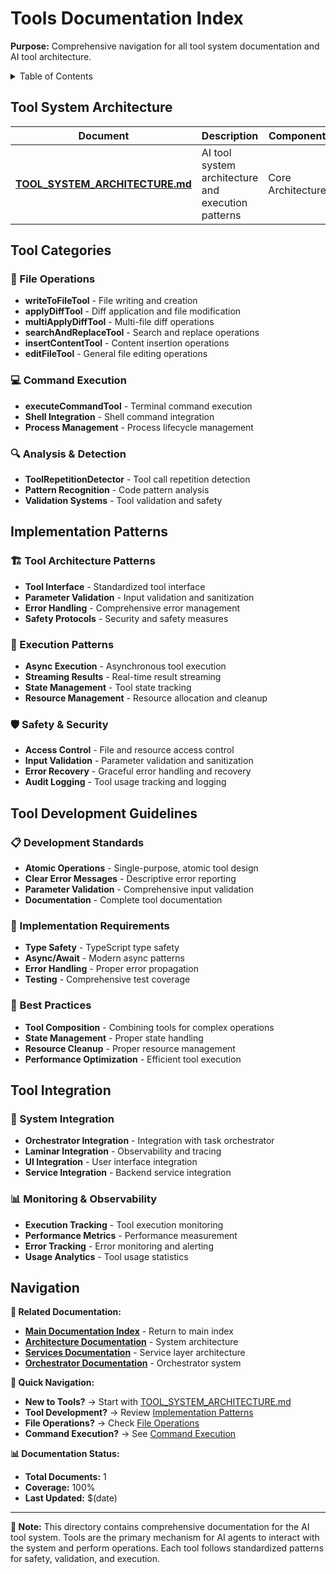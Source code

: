 # Tools Documentation Index

**Purpose:** Comprehensive navigation for all tool system documentation and AI tool architecture.

<details><summary>Table of Contents</summary>

- [Tool System Architecture](#tool-system-architecture)
- [Tool Categories](#tool-categories)
- [Implementation Patterns](#implementation-patterns)
- [Navigation](#navigation)
      </details>

## Tool System Architecture

| Document                                                       | Description                                        | Component         |
| -------------------------------------------------------------- | -------------------------------------------------- | ----------------- |
| **[TOOL_SYSTEM_ARCHITECTURE.md](TOOL_SYSTEM_ARCHITECTURE.md)** | AI tool system architecture and execution patterns | Core Architecture |

## Tool Categories

### 📝 File Operations

- **writeToFileTool** - File writing and creation
- **applyDiffTool** - Diff application and file modification
- **multiApplyDiffTool** - Multi-file diff operations
- **searchAndReplaceTool** - Search and replace operations
- **insertContentTool** - Content insertion operations
- **editFileTool** - General file editing operations

### 💻 Command Execution

- **executeCommandTool** - Terminal command execution
- **Shell Integration** - Shell command integration
- **Process Management** - Process lifecycle management

### 🔍 Analysis & Detection

- **ToolRepetitionDetector** - Tool call repetition detection
- **Pattern Recognition** - Code pattern analysis
- **Validation Systems** - Tool validation and safety

## Implementation Patterns

### 🏗️ Tool Architecture Patterns

- **Tool Interface** - Standardized tool interface
- **Parameter Validation** - Input validation and sanitization
- **Error Handling** - Comprehensive error management
- **Safety Protocols** - Security and safety measures

### 🔄 Execution Patterns

- **Async Execution** - Asynchronous tool execution
- **Streaming Results** - Real-time result streaming
- **State Management** - Tool state tracking
- **Resource Management** - Resource allocation and cleanup

### 🛡️ Safety & Security

- **Access Control** - File and resource access control
- **Input Validation** - Parameter validation and sanitization
- **Error Recovery** - Graceful error handling and recovery
- **Audit Logging** - Tool usage tracking and logging

## Tool Development Guidelines

### 📋 Development Standards

- **Atomic Operations** - Single-purpose, atomic tool design
- **Clear Error Messages** - Descriptive error reporting
- **Parameter Validation** - Comprehensive input validation
- **Documentation** - Complete tool documentation

### 🔧 Implementation Requirements

- **Type Safety** - TypeScript type safety
- **Async/Await** - Modern async patterns
- **Error Handling** - Proper error propagation
- **Testing** - Comprehensive test coverage

### 🎯 Best Practices

- **Tool Composition** - Combining tools for complex operations
- **State Management** - Proper state handling
- **Resource Cleanup** - Proper resource management
- **Performance Optimization** - Efficient tool execution

## Tool Integration

### 🔌 System Integration

- **Orchestrator Integration** - Integration with task orchestrator
- **Laminar Integration** - Observability and tracing
- **UI Integration** - User interface integration
- **Service Integration** - Backend service integration

### 📊 Monitoring & Observability

- **Execution Tracking** - Tool execution monitoring
- **Performance Metrics** - Performance measurement
- **Error Tracking** - Error monitoring and alerting
- **Usage Analytics** - Tool usage statistics

## Navigation

**🔗 Related Documentation:**

- **[Main Documentation Index](../INDEX.md)** - Return to main index
- **[Architecture Documentation](../architecture/)** - System architecture
- **[Services Documentation](../services/)** - Service layer architecture
- **[Orchestrator Documentation](../orchestrator/)** - Orchestrator system

**🎯 Quick Navigation:**

- **New to Tools?** → Start with [TOOL_SYSTEM_ARCHITECTURE.md](TOOL_SYSTEM_ARCHITECTURE.md)
- **Tool Development?** → Review [Implementation Patterns](#implementation-patterns)
- **File Operations?** → Check [File Operations](#-file-operations)
- **Command Execution?** → See [Command Execution](#-command-execution)

**📊 Documentation Status:**

- **Total Documents:** 1
- **Coverage:** 100%
- **Last Updated:** $(date)

---

**📝 Note:** This directory contains comprehensive documentation for the AI tool system. Tools are the primary mechanism for AI agents to interact with the system and perform operations. Each tool follows standardized patterns for safety, validation, and execution.
